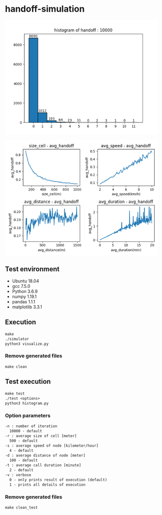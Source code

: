 # handoff-simulation


![histogram](./images/hist.png)

![result](./images/result.png)


## Test environment
- Ubuntu 18.04
- gcc 7.5.0
- Python 3.6.9
- numpy 1.19.1
- pandas 1.1.1
- matplotlib 3.3.1

## Execution
```
make
./simulator
python3 visualize.py
```
### Remove generated files
```
make clean
```

## Test execution
```
make test
./test <options>
python3 histogram.py
```

### Option parameters
```
-n : number of iteration
  10000 - default
-r : average size of cell [meter]
  500 - default
-s : average speed of node [kilometer/hour]
  4 - default
-d : average distance of node [meter]
  100 - default
-t : average call duration [minute]
  2 - default
-v : verbose 
  0 - only prints result of execution (default)
  1 - prints all details of execution
```


### Remove generated files
```
make clean_test
```
